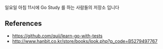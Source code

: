 일요일 아침 11시에 Go Study 를 하는 사람들의 저장소 입니다

## References
- https://github.com/quii/learn-go-with-tests
- http://www.hanbit.co.kr/store/books/look.php?p_code=B5279497767
